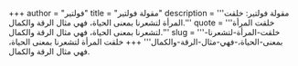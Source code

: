 +++
author = "فولتير"
title = "مقولة فولتير"
description = '''مقولة فولتير: خلقت المرأة لتشعرنا بمعنى الحياة، فهي مثال الرقة والكمال.'''
quote = '''خلقت المرأة لتشعرنا بمعنى الحياة، فهي مثال الرقة والكمال.'''
slug = '''خلقت-المرأة-لتشعرنا-بمعنى-الحياة،-فهي-مثال-الرقة-والكمال'''
+++
خلقت المرأة لتشعرنا بمعنى الحياة، فهي مثال الرقة والكمال.
